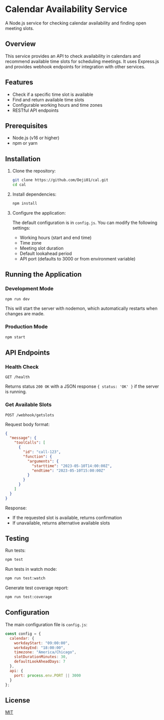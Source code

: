 # Calendar Availability Service

A Node.js service for checking calendar availability and finding open meeting slots.

## Overview

This service provides an API to check availability in calendars and recommend available time slots for scheduling meetings. It uses Express.js and provides webhook endpoints for integration with other services.

## Features

- Check if a specific time slot is available
- Find and return available time slots
- Configurable working hours and time zones
- RESTful API endpoints

## Prerequisites

- Node.js (v16 or higher)
- npm or yarn

## Installation

1. Clone the repository:
   ```bash
   git clone https://github.com/Deji01/cal.git
   cd cal
   ```

2. Install dependencies:
   ```bash
   npm install
   ```

3. Configure the application:
   
   The default configuration is in `config.js`. You can modify the following settings:
   - Working hours (start and end time)
   - Time zone
   - Meeting slot duration
   - Default lookahead period
   - API port (defaults to 3000 or from environment variable)

## Running the Application

### Development Mode

```bash
npm run dev
```

This will start the server with nodemon, which automatically restarts when changes are made.

### Production Mode

```bash
npm start
```

## API Endpoints

### Health Check

```
GET /health
```

Returns status `200 OK` with a JSON response `{ status: 'OK' }` if the server is running.

### Get Available Slots

```
POST /webhook/getslots
```

Request body format:
```json
{
  "message": {
    "toolCalls": [
      {
        "id": "call-123",
        "function": {
          "arguments": {
            "starttime": "2023-05-10T14:00:00Z",
            "endtime": "2023-05-10T15:00:00Z"
          }
        }
      }
    ]
  }
}
```

Response:
- If the requested slot is available, returns confirmation
- If unavailable, returns alternative available slots

## Testing

Run tests:
```bash
npm test
```

Run tests in watch mode:
```bash
npm run test:watch
```

Generate test coverage report:
```bash
npm run test:coverage
```

## Configuration

The main configuration file is `config.js`:

```javascript
const config = {
  calendar: {
    workdayStart: "09:00:00",
    workdayEnd: "18:00:00",
    timezone: "America/Chicago",
    slotDurationMinutes: 30,
    defaultLookAheadDays: 7
  },
  api: {
    port: process.env.PORT || 3000
  }
};
```

## License

[MIT](LICENSE) 